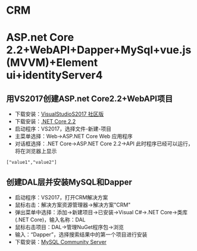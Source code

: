 # CRM
ASP.net Core 2.2+WebAPI+Dapper+MySql+vue.js(MVVM)+Element ui+identityServer4
============================================================================
用VS2017创建ASP.net Core2.2+WebAPI项目
-------------------------------------
* 下载安装：[VisualStudioS2017 社区版](https://visualstudio.microsoft.com/zh-hans/downloads/)
* 下载安装：[.NET Core 2.2](https://dotnet.microsoft.com/download)
* 启动程序：VS2017，选择文件-新建-项目
* 主菜单选择：Web->ASP.NET Core Web 应用程序
* 对话框选择：.NET Core->ASP.NET Core 2.2->API
此时程序已经可以运行，将在浏览器上显示
```
["value1","value2"]
```
创建DAL层并安装MySQL和Dapper
---------------------------
* 启动程序：VS2017，打开CRM解决方案
* 鼠标右击：解决方案资源管理器->解决方案"CRM"
* 弹出菜单中选择：添加->新建项目->已安装->Visual C#->.NET Core->类库(.NET Core)，输入名称：DAL
* 鼠标右击项目：DAL->管理NuGet程序包->浏览
* 输入：“Dapper”，选择搜索结果中的第一个项目进行安装
* 下载安装：[MySQL Community Server](https://dev.mysql.com/downloads/)
